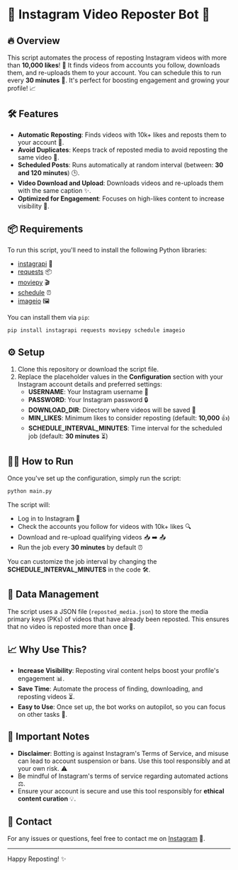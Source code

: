 # 🚀 Instagram Video Reposter Bot 📱

## 🔥 Overview

This script automates the process of reposting Instagram videos with more than **10,000 likes**! 🎥 It finds videos from accounts you follow, downloads them, and re-uploads them to your account. You can schedule this to run every **30 minutes** 🔄. It's perfect for boosting engagement and growing your profile! 📈

## 🛠 Features

- **Automatic Reposting**: Finds videos with 10k+ likes and reposts them to your account 🔁.
- **Avoid Duplicates**: Keeps track of reposted media to avoid reposting the same video 🛑.
- **Scheduled Posts**: Runs automatically at random interval (between: **30 and 120 minutes**) 🕒.
- **Video Download and Upload**: Downloads videos and re-uploads them with the same caption ✨.
- **Optimized for Engagement**: Focuses on high-likes content to increase visibility 🚀.

## 📦 Requirements

To run this script, you'll need to install the following Python libraries:

- [instagrapi](https://pypi.org/project/instagrapi/) 🧩
- [requests](https://pypi.org/project/requests/) 📦
- [moviepy](https://pypi.org/project/moviepy/) 🎬
- [schedule](https://pypi.org/project/schedule/) ⏰
- [imageio](https://pypi.org/project/imageio/) 🖼

You can install them via `pip`:

```bash
pip install instagrapi requests moviepy schedule imageio
```

## ⚙️ Setup

1. Clone this repository or download the script file.
2. Replace the placeholder values in the **Configuration** section with your Instagram account details and preferred settings:
   - **USERNAME**: Your Instagram username 🔑
   - **PASSWORD**: Your Instagram password 🔒
   - **DOWNLOAD_DIR**: Directory where videos will be saved 💾
   - **MIN_LIKES**: Minimum likes to consider reposting (default: **10,000** 👍)
   - **SCHEDULE_INTERVAL_MINUTES**: Time interval for the scheduled job (default: **30 minutes** ⏳)

## 🏃‍♂️ How to Run

Once you've set up the configuration, simply run the script:

```bash
python main.py
```

The script will:

- Log in to Instagram 📱
- Check the accounts you follow for videos with 10k+ likes 🔍
- Download and re-upload qualifying videos 📥 ➡️ 📤
- Run the job every **30 minutes** by default ⏰

You can customize the job interval by changing the **SCHEDULE_INTERVAL_MINUTES** in the code 🛠.

## 💾 Data Management

The script uses a JSON file (`reposted_media.json`) to store the media primary keys (PKs) of videos that have already been reposted. This ensures that no video is reposted more than once 🔄.

## 📈 Why Use This?

- **Increase Visibility**: Reposting viral content helps boost your profile's engagement 📊.
- **Save Time**: Automate the process of finding, downloading, and reposting videos ⏳.
- **Easy to Use**: Once set up, the bot works on autopilot, so you can focus on other tasks 🔧.

## 🚨 Important Notes

- **Disclaimer**: Botting is against Instagram's Terms of Service, and misuse can lead to account suspension or bans. Use this tool responsibly and at your own risk. ⚠️
- Be mindful of Instagram's terms of service regarding automated actions ⚖️.
- Ensure your account is secure and use this tool responsibly for **ethical content curation** 💡.

## 📢 Contact

For any issues or questions, feel free to contact me on [Instagram](https://www.instagram.com/ambryhoprojekt/) 📲.

---

<!--
- Instagram Video Reposter
- Instagram Video Reposting Bot
- Best Instagram Repost Bot
- Automated Instagram Video Reposter
- Instagram Content Reposter Tool
- Instagram Reposting Automation
- Instagram Video Post Scheduler
- Instagram Video Auto Reposter
- Instagram Video Reshare Bot
- Instagram Video Reposter Free Download
- Instagram Post Reposter Bot
- Instagram Video Reshare Automation
- Instagram Reposter for Marketing
- Instagram Video Content Automation
- Instagram Repost Bot Features
- Instagram Auto Video Reposting Tool
- Instagram Video Reposter 2024
- Instagram Video Reposting Software
- Instagram Post Scheduler for Videos
- Free Instagram Video Reposter Tool
- Instagram Video Repost Bot for Business
- Instagram Auto Reshare Software
- Instagram Video Reposting Service
- Instagram Marketing Automation Tools
- Instagram Video Repost Bot Setup
- How to Repost Videos on Instagram Automatically
- Instagram Video Reposting Strategy
- Instagram Repost Tool for Growth
- Best Instagram Video Repost Bot 2024
- Instagram Automation for Video Posts
- Instagram Content Repost Scheduling Tool
- Instagram Post Reposting Bot for Influencers
- Instagram Video Repost Scheduler 2024
- Instagram Video Reposting Solution
- Instagram Video Auto Reposting Tips
- Instagram Video Reshare Automation Guide
- Best Instagram Video Post Reposting Tools
- Instagram Video Reposting Tutorial
- Instagram Video Reposting Features Explained
- Instagram Auto Video Reshare Tool
- Instagram Video Marketing Automation
- Instagram Reposting Service for Influencers
- Instagram Video Post Reposting Bot
- Instagram Reshare Tool for Entrepreneurs
- Instagram Video Reposter Customization
- Instagram Video Reposter for Content Creators
- Instagram Marketing Bot for Video Posts
- How to Automate Instagram Video Sharing
- Instagram Video Reposting Bot for Pages
- Instagram Video Reposting Bot for 2024
- Instagram Video Post Automation Tools
- Instagram Video Content Reposting Tips
- Instagram Repost Bot for Business Growth
- Instagram Auto Reshare Bot Guide
- Instagram Video Reposting System
- How to Repost Instagram Videos Automatically
- Instagram Automation for Video Resharing
- Instagram Video Repost Tool for Marketing
- Instagram Video Repost Bot for Social Media Managers
- Instagram Automated Video Reshare Features
- Instagram Post Scheduler for Video Marketing
- Instagram Reposting Software for Business
- Instagram Reposting Automation for Marketing
- Instagram Video Reposting Tools for Influencers
- Instagram Content Reposting Strategy
- Instagram Post Reposting Automation 2024
- Instagram Video Reposting Bot for Instagram Stories
- Instagram Video Repost API
- Instagram Video Post Automation Platform
- Instagram Video Reposting for Growth
- Instagram Automated Video Resharing Bot
- Instagram Video Reposting API Integration
- Instagram Video Content Reposting Automation
- Instagram Video Reposting Best Practices
- Instagram Video Reshare Bots for Influencers
- Instagram Video Auto-Reshare System
- Instagram Video Reposting Automation Software
- Instagram Automated Video Reposting 2024
- Instagram Reposting Bot for Engagement
- Instagram Video Post Reposting Guide
- Instagram Video Reposter API Support
- Instagram Content Automation Bot
- Instagram Video Repost Bot for Pages
- Instagram Video Repost Software 2024
- Instagram Post Automation for Video Sharing
- Instagram Video Reposting Solutions for Marketing
- Instagram Video Reposter with Analytics
- Instagram Video Reshare Bot Features
- Instagram Repost Bot for Content Strategy
- Instagram Video Reposting Service for Growth
- Instagram Reposting for Video Posts 2024
- Instagram Automated Video Post Sharing
- Instagram Repost Tool for Video Sharing
- Instagram Video Reposting App for Marketers
- Instagram Video Reposting with Multi-Account Support
- Instagram Video Reposting Tool for Pages
- Instagram Marketing Automation Bot for Videos
-->


Happy Reposting! ✨
